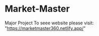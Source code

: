 # Market-Master
Major Project
 To seee website please visit: "https://marketmaster360.netlify.app/"
